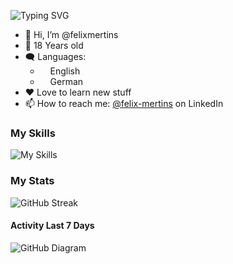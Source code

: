 ![Typing SVG](https://readme-typing-svg.demolab.com?font=Fira+Code&weight=600&pause=1500&random=false&width=435&height=30&lines=Hi!++I'm+Felix+%F0%9F%91%8B%F0%9F%8F%BB;I'm+a+CS+Student+%F0%9F%9A%80;Feel+free+to+contact+me+%F0%9F%A4%9D)

- 👋 Hi, I’m @felixmertins
- 🤏 18 Years old
- 🗨️ Languages: 
    - <img src="https://hatscripts.github.io/circle-flags/flags/us.svg" width="12"> English
    - <img src="https://hatscripts.github.io/circle-flags/flags/de.svg" width="12"> German
- ❤️ Love to learn new stuff
- 📫 How to reach me: [@felix-mertins](https://www.linkedin.com/in/felix-mertins/) on LinkedIn

### My Skills

![My Skills](https://skillicons.dev/icons?i=js,ts,html,nodejs,php,java,haskell,c,python,mysql,docker,laravel,discord)

### My Stats

![GitHub Streak](https://github-readme-streak-stats.herokuapp.com?user=felixmertins&theme=github-dark-blue&hide_border=true)

#### Activity Last 7 Days

![GitHub Diagram](https://github-readme-activity-graph.vercel.app/graph?username=felixmertins&theme=react-dark&hide_border=true&color=BDDFFF&line=6E93B5&point=BDDFFF)
<!--

- 🔭 I’m currently working on ...
- 🌱 I’m currently learning ...
- 👯 I’m looking to collaborate on ...
- 🤔 I’m looking for help with ...
- 💬 Ask me about ...
- 📫 How to reach me: ...
- 😄 Pronouns: ...
- ⚡ Fun fact: ...
-->
